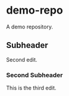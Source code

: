 # demo-repo
A demo repository.
## Subheader
Second edit.

### Second Subheader
This is the third edit.